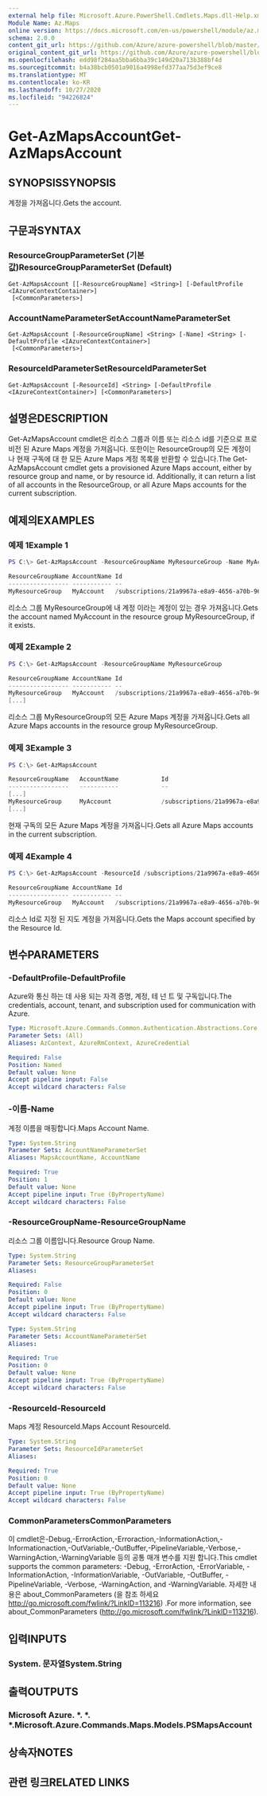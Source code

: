 ```yaml
---
external help file: Microsoft.Azure.PowerShell.Cmdlets.Maps.dll-Help.xml
Module Name: Az.Maps
online version: https://docs.microsoft.com/en-us/powershell/module/az.maps/get-azmapsaccount
schema: 2.0.0
content_git_url: https://github.com/Azure/azure-powershell/blob/master/src/Maps/Maps/help/Get-AzMapsAccount.md
original_content_git_url: https://github.com/Azure/azure-powershell/blob/master/src/Maps/Maps/help/Get-AzMapsAccount.md
ms.openlocfilehash: edd98f284aa5bba6bba39c149d20a713b388bf4d
ms.sourcegitcommit: b4a38bcb0501a9016a4998efd377aa75d3ef9ce8
ms.translationtype: MT
ms.contentlocale: ko-KR
ms.lasthandoff: 10/27/2020
ms.locfileid: "94226824"
---
```

# <span data-ttu-id="29119-101">Get-AzMapsAccount</span><span class="sxs-lookup"><span data-stu-id="29119-101">Get-AzMapsAccount</span></span>

## <span data-ttu-id="29119-102">SYNOPSIS</span><span class="sxs-lookup"><span data-stu-id="29119-102">SYNOPSIS</span></span>
<span data-ttu-id="29119-103">계정을 가져옵니다.</span><span class="sxs-lookup"><span data-stu-id="29119-103">Gets the account.</span></span>

## <span data-ttu-id="29119-104">구문과</span><span class="sxs-lookup"><span data-stu-id="29119-104">SYNTAX</span></span>

### <span data-ttu-id="29119-105">ResourceGroupParameterSet (기본값)</span><span class="sxs-lookup"><span data-stu-id="29119-105">ResourceGroupParameterSet (Default)</span></span>
```
Get-AzMapsAccount [[-ResourceGroupName] <String>] [-DefaultProfile <IAzureContextContainer>]
 [<CommonParameters>]
```

### <span data-ttu-id="29119-106">AccountNameParameterSet</span><span class="sxs-lookup"><span data-stu-id="29119-106">AccountNameParameterSet</span></span>
```
Get-AzMapsAccount [-ResourceGroupName] <String> [-Name] <String> [-DefaultProfile <IAzureContextContainer>]
 [<CommonParameters>]
```

### <span data-ttu-id="29119-107">ResourceIdParameterSet</span><span class="sxs-lookup"><span data-stu-id="29119-107">ResourceIdParameterSet</span></span>
```
Get-AzMapsAccount [-ResourceId] <String> [-DefaultProfile <IAzureContextContainer>] [<CommonParameters>]
```

## <span data-ttu-id="29119-108">설명은</span><span class="sxs-lookup"><span data-stu-id="29119-108">DESCRIPTION</span></span>
<span data-ttu-id="29119-109">Get-AzMapsAccount cmdlet은 리소스 그룹과 이름 또는 리소스 id를 기준으로 프로 비전 된 Azure Maps 계정을 가져옵니다. 또한이는 ResourceGroup의 모든 계정이 나 현재 구독에 대 한 모든 Azure Maps 계정 목록을 반환할 수 있습니다.</span><span class="sxs-lookup"><span data-stu-id="29119-109">The Get-AzMapsAccount cmdlet gets a provisioned Azure Maps account, either by resource group and name, or by resource id. Additionally, it can return a list of all accounts in the ResourceGroup, or all Azure Maps accounts for the current subscription.</span></span>

## <span data-ttu-id="29119-110">예제의</span><span class="sxs-lookup"><span data-stu-id="29119-110">EXAMPLES</span></span>

### <span data-ttu-id="29119-111">예제 1</span><span class="sxs-lookup"><span data-stu-id="29119-111">Example 1</span></span>
```powershell
PS C:\> Get-AzMapsAccount -ResourceGroupName MyResourceGroup -Name MyAccount

ResourceGroupName AccountName Id
----------------- ----------- --
MyResourceGroup   MyAccount   /subscriptions/21a9967a-e8a9-4656-a70b-96ff1c4d05a0/resourceGroups/MyResourceGroup/providers/Microsoft.Maps/accounts/MyAccount
```

<span data-ttu-id="29119-112">리소스 그룹 MyResourceGroup에 내 계정 이라는 계정이 있는 경우 가져옵니다.</span><span class="sxs-lookup"><span data-stu-id="29119-112">Gets the account named MyAccount in the resource group MyResourceGroup, if it exists.</span></span>

### <span data-ttu-id="29119-113">예제 2</span><span class="sxs-lookup"><span data-stu-id="29119-113">Example 2</span></span>
```powershell
PS C:\> Get-AzMapsAccount -ResourceGroupName MyResourceGroup

ResourceGroupName AccountName Id
----------------- ----------- --
MyResourceGroup   MyAccount   /subscriptions/21a9967a-e8a9-4656-a70b-96ff1c4d05a0/resourceGroups/MyResourceGroup/providers/Microsoft.Maps/accounts/MyAccount
[...]
```

<span data-ttu-id="29119-114">리소스 그룹 MyResourceGroup의 모든 Azure Maps 계정을 가져옵니다.</span><span class="sxs-lookup"><span data-stu-id="29119-114">Gets all Azure Maps accounts in the resource group MyResourceGroup.</span></span>

### <span data-ttu-id="29119-115">예제 3</span><span class="sxs-lookup"><span data-stu-id="29119-115">Example 3</span></span>
```powershell
PS C:\> Get-AzMapsAccount

ResourceGroupName   AccountName            Id
-----------------   -----------            --
[...]
MyResourceGroup     MyAccount              /subscriptions/21a9967a-e8a9-4656-a70b-96ff1c4d05a0/resourceGroups/MyResourceGroup/providers/Microsoft.Maps/accounts/MyAccount
[...]
```

<span data-ttu-id="29119-116">현재 구독의 모든 Azure Maps 계정을 가져옵니다.</span><span class="sxs-lookup"><span data-stu-id="29119-116">Gets all Azure Maps accounts in the current subscription.</span></span>

### <span data-ttu-id="29119-117">예제 4</span><span class="sxs-lookup"><span data-stu-id="29119-117">Example 4</span></span>
```powershell
PS C:\> Get-AzMapsAccount -ResourceId /subscriptions/21a9967a-e8a9-4656-a70b-96ff1c4d05a0/resourceGroups/MyResourceGroup/providers/Microsoft.Maps/accounts/MyAccount

ResourceGroupName AccountName Id
----------------- ----------- --
MyResourceGroup   MyAccount   /subscriptions/21a9967a-e8a9-4656-a70b-96ff1c4d05a0/resourceGroups/MyResourceGroup/providers/Microsoft.Maps/accounts/MyAccount
```

<span data-ttu-id="29119-118">리소스 Id로 지정 된 지도 계정을 가져옵니다.</span><span class="sxs-lookup"><span data-stu-id="29119-118">Gets the Maps account specified by the Resource Id.</span></span>

## <span data-ttu-id="29119-119">변수</span><span class="sxs-lookup"><span data-stu-id="29119-119">PARAMETERS</span></span>

### <span data-ttu-id="29119-120">-DefaultProfile</span><span class="sxs-lookup"><span data-stu-id="29119-120">-DefaultProfile</span></span>
<span data-ttu-id="29119-121">Azure와 통신 하는 데 사용 되는 자격 증명, 계정, 테 넌 트 및 구독입니다.</span><span class="sxs-lookup"><span data-stu-id="29119-121">The credentials, account, tenant, and subscription used for communication with Azure.</span></span>

```yaml
Type: Microsoft.Azure.Commands.Common.Authentication.Abstractions.Core.IAzureContextContainer
Parameter Sets: (All)
Aliases: AzContext, AzureRmContext, AzureCredential

Required: False
Position: Named
Default value: None
Accept pipeline input: False
Accept wildcard characters: False
```

### <span data-ttu-id="29119-122">-이름</span><span class="sxs-lookup"><span data-stu-id="29119-122">-Name</span></span>
<span data-ttu-id="29119-123">계정 이름을 매핑합니다.</span><span class="sxs-lookup"><span data-stu-id="29119-123">Maps Account Name.</span></span>

```yaml
Type: System.String
Parameter Sets: AccountNameParameterSet
Aliases: MapsAccountName, AccountName

Required: True
Position: 1
Default value: None
Accept pipeline input: True (ByPropertyName)
Accept wildcard characters: False
```

### <span data-ttu-id="29119-124">-ResourceGroupName</span><span class="sxs-lookup"><span data-stu-id="29119-124">-ResourceGroupName</span></span>
<span data-ttu-id="29119-125">리소스 그룹 이름입니다.</span><span class="sxs-lookup"><span data-stu-id="29119-125">Resource Group Name.</span></span>

```yaml
Type: System.String
Parameter Sets: ResourceGroupParameterSet
Aliases:

Required: False
Position: 0
Default value: None
Accept pipeline input: True (ByPropertyName)
Accept wildcard characters: False
```

```yaml
Type: System.String
Parameter Sets: AccountNameParameterSet
Aliases:

Required: True
Position: 0
Default value: None
Accept pipeline input: True (ByPropertyName)
Accept wildcard characters: False
```

### <span data-ttu-id="29119-126">-ResourceId</span><span class="sxs-lookup"><span data-stu-id="29119-126">-ResourceId</span></span>
<span data-ttu-id="29119-127">Maps 계정 ResourceId.</span><span class="sxs-lookup"><span data-stu-id="29119-127">Maps Account ResourceId.</span></span>

```yaml
Type: System.String
Parameter Sets: ResourceIdParameterSet
Aliases:

Required: True
Position: 0
Default value: None
Accept pipeline input: True (ByPropertyName)
Accept wildcard characters: False
```

### <span data-ttu-id="29119-128">CommonParameters</span><span class="sxs-lookup"><span data-stu-id="29119-128">CommonParameters</span></span>
<span data-ttu-id="29119-129">이 cmdlet은-Debug,-ErrorAction,-Erroraction,-InformationAction,-Informationaction,-OutVariable,-OutBuffer,-PipelineVariable,-Verbose,-WarningAction,-WarningVariable 등의 공통 매개 변수를 지원 합니다.</span><span class="sxs-lookup"><span data-stu-id="29119-129">This cmdlet supports the common parameters: -Debug, -ErrorAction, -ErrorVariable, -InformationAction, -InformationVariable, -OutVariable, -OutBuffer, -PipelineVariable, -Verbose, -WarningAction, and -WarningVariable.</span></span> <span data-ttu-id="29119-130">자세한 내용은 about_CommonParameters (을 참조 하세요 http://go.microsoft.com/fwlink/?LinkID=113216) .</span><span class="sxs-lookup"><span data-stu-id="29119-130">For more information, see about_CommonParameters (http://go.microsoft.com/fwlink/?LinkID=113216).</span></span>

## <span data-ttu-id="29119-131">입력</span><span class="sxs-lookup"><span data-stu-id="29119-131">INPUTS</span></span>

### <span data-ttu-id="29119-132">System. 문자열</span><span class="sxs-lookup"><span data-stu-id="29119-132">System.String</span></span>

## <span data-ttu-id="29119-133">출력</span><span class="sxs-lookup"><span data-stu-id="29119-133">OUTPUTS</span></span>

### <span data-ttu-id="29119-134">Microsoft Azure. \*. \*. \*.</span><span class="sxs-lookup"><span data-stu-id="29119-134">Microsoft.Azure.Commands.Maps.Models.PSMapsAccount</span></span>

## <span data-ttu-id="29119-135">상속자</span><span class="sxs-lookup"><span data-stu-id="29119-135">NOTES</span></span>

## <span data-ttu-id="29119-136">관련 링크</span><span class="sxs-lookup"><span data-stu-id="29119-136">RELATED LINKS</span></span>
